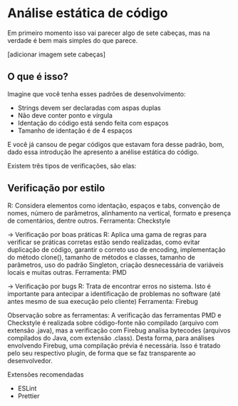 # Análise estática de código

Em primeiro momento isso vai parecer algo de sete cabeças, mas na verdade é bem mais simples do que parece.

[adicionar imagem sete cabeças]

## O que é isso?

Imagine que você tenha esses padrões de desenvolvimento:

- Strings devem ser declaradas com aspas duplas
- Não deve conter ponto e vírgula
- Identação do código está sendo feita com espaços
- Tamanho de identação é de 4 espaços

E você já cansou de pegar códigos que estavam fora desse padrão, bom, dado essa introdução lhe apresento a anélise estática do código.

Existem três tipos de verificações, são elas:

## Verificação por estilo

R: Considera elementos como identação, espaços e tabs, convenção de nomes, número de parâmetros, alinhamento na vertical, formato e presença de comentários, dentre outros.
Ferramenta: Checkstyle

-> Verificação por boas práticas
R: Aplica uma gama de regras para verificar se práticas corretas estão sendo realizadas, como evitar duplicação de código, garantir o correto uso de encoding, implementação do método clone(), tamanho de métodos e classes, tamanho de parâmetros, uso do padrão Singleton, criação desnecessária de variáveis locais e muitas outras.
Ferramenta: PMD

-> Verificação por bugs
R: Trata de encontrar erros no sistema. Isto é importante para antecipar a identificação de problemas no software (até antes mesmo de sua execução pelo cliente)
Ferramenta: Firebug

Observação sobre as ferramentas:
A verificação das ferramentas PMD e Checkstyle é realizada sobre código-fonte não compilado (arquivo com extensão .java), mas a verificação com Firebug analisa bytecodes (arquivos compilados do Java, com extensão .class). Desta forma, para análises envolvendo Firebug, uma compilação prévia é necessária. Isso é tratado pelo seu respectivo plugin, de forma que se faz transparente ao desenvolvedor.

Extensões recomendadas

- ESLint
- Prettier
